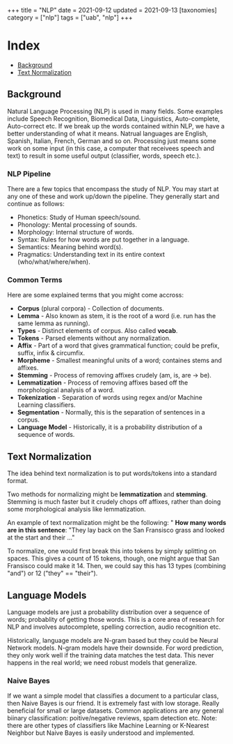 +++
title = "NLP"
date = 2021-09-12
updated = 2021-09-13
[taxonomies]
category = ["nlp"]
tags = ["uab", "nlp"]
+++


# Index
 - [Background](#background)
 - [Text Normalization](#text-normalization)


 ## Background

 Natural Language Processing (NLP) is used in many fields. Some examples include Speech Recognition, Biomedical Data, Linguistics, Auto-complete, Auto-correct etc. If we break up the words contained within NLP, we have a better understanding of what it means. Natrual languages are English, Spanish, Italian, French, German and so on. Processing just means some work on some input (in this case, a computer that receivees speech and text) to result in some useful output (classifier, words, speech etc.).

 ### NLP Pipeline

 There are a few topics that encompass the study of NLP. You may start at any one of these and work up/down the pipeline. They generally start and continue as follows:

  - Phonetics: Study of Human speech/sound.
  - Phonology: Mental processing of sounds.
  - Morphology: Internal structure of words.
  - Syntax: Rules for how words are put together in a language.
  - Semantics: Meaning behind word(s).
  - Pragmatics: Understanding text in its entire context (who/what/where/when).

 ### Common Terms

 Here are some explained terms that you might come accross:

  + __Corpus__ (plural corpora) - Collection of documents.  
  + __Lemma__ - Also known as stem, it is the root of a word (i.e. run has the same lemma as running).  
  + __Types__ - Distinct elements of corpus. Also called __vocab__.  
  + __Tokens__ - Parsed elements without any normalization.  
  + __Affix__ - Part of a word that gives grammatical function; could be prefix, suffix, infix & circumfix.  
  + __Morpheme__ - Smallest meaningful units of a word; containes stems and affixes.  
  + __Stemming__ - Process of removing affixes crudely (am, is, are -> be).  
  + __Lemmatization__ - Process of removing affixes based off the morphological analysis of a word.  
  + __Tokenization__ - Separation of words using regex and/or Machine Learning classifiers.  
  + __Segmentation__ - Normally, this is the separation of sentences in a corpus.  
  + __Language Model__ - Historically, it is a probability distribution of a sequence of words.  


## Text Normalization

The idea behind text normalization is to put words/tokens into a standard format.

Two methods for normalizing might be __lemmatization__ and __stemming__. Stemming is much faster but it crudely chops off affixes, rather than doing some morphological analysis like lemmatization.

An example of text normalization might be the following:
"
__How many words are in this sentence__: "They lay back on the San Fransisco grass and looked at the start and their ..."

To normalize, one would first break this into tokens by simply splitting on spaces. This gives a count of 15 tokens, though, one might argue that San Fransisco could make it 14. Then, we could say this has 13 types (combining "and") or 12 ("they" == "their").


## Language Models

Language models are just a probability distribution over a sequence of words; probablity of getting those words. This is a core area of research for NLP and involves autocomplete, spelling correction, audio recognition etc.

Historically, language models are N-gram based but they could be Neural Network models. N-gram models have their downside. For word prediction, they only work well if the training data matches the test data. This never happens in the real world; we need robust models that generalize. 


### Naive Bayes

If we want a simple model that classifies a document to a particular class, then Naive Bayes is our friend. It is extremely fast with low storage. Really beneficial for small or large datasets. Common applications are any general biinary classification: poitive/negative reviews, spam detection etc. Note: there are other types of classifiers like Machine Learning or K-Nearest Neighbor but Naive Bayes is easily understood and implemented.

